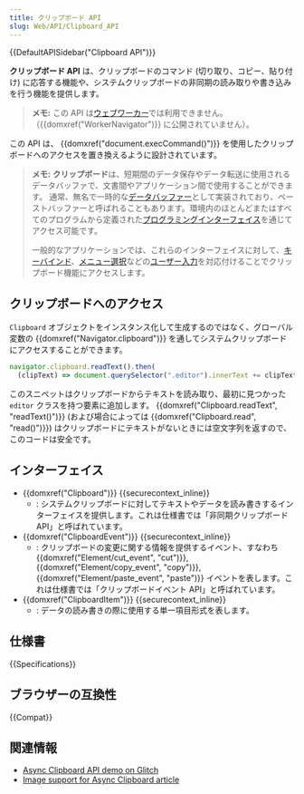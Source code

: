 ```yaml
---
title: クリップボード API
slug: Web/API/Clipboard_API
---
```

{{DefaultAPISidebar("Clipboard API")}}

**クリップボード API** は、クリップボードのコマンド (切り取り、コピー、貼り付け) に応答する機能や、システムクリップボードの非同期の読み取りや書き込みを行う機能を提供します。

> **メモ:** この API は[ウェブワーカー](/ja/docs/Web/API/Web_Workers_API)では利用できません。（{{domxref("WorkerNavigator")}} に公開されていません）。

この API は、 {{domxref("document.execCommand()")}} を使用したクリップボードへのアクセスを置き換えるように設計されています。

> **メモ:** **クリップボード**は、短期間のデータ保存やデータ転送に使用されるデータバッファで、文書間やアプリケーション間で使用することができます。
> 通常、無名で一時的な[データバッファー](https://ja.wikipedia.org/wiki/バッファ)として実装されており、ペーストバッファーと呼ばれることもあります。環境内のほとんどまたはすべてのプログラムから定義された[プログラミングインターフェイス](https://ja.wikipedia.org/wiki/アプリケーションプログラミングインタフェース)を通じてアクセス可能です。
>
> 一般的なアプリケーションでは、これらのインターフェイスに対して、[キーバインド](https://ja.wikipedia.org/wiki/ショートカットキー)、[メニュー選択](<https://ja.wikipedia.org/wiki/メニュー_(コンピュータ)>)などの[ユーザー入力](https://ja.wikipedia.org/wiki/入力)を対応付けることでクリップボード機能にアクセスします。

## クリップボードへのアクセス

`Clipboard` オブジェクトをインスタンス化して生成するのではなく、グローバル変数の {{domxref("Navigator.clipboard")}} を通してシステムクリップボードにアクセスすることができます。

```js
navigator.clipboard.readText().then(
  (clipText) => document.querySelector(".editor").innerText += clipText);
```

このスニペットはクリップボードからテキストを読み取り、最初に見つかった `editor` クラスを持つ要素に追加します。 {{domxref("Clipboard.readText", "readText()")}} (および場合によっては {{domxref("Clipboard.read", "read()")}}) はクリップボードにテキストがないときには空文字列を返すので、このコードは安全です。

## インターフェイス

- {{domxref("Clipboard")}} {{securecontext_inline}}
  - : システムクリップボードに対してテキストやデータを読み書きするインターフェイスを提供します。これは仕様書では「非同期クリップボード API」と呼ばれています。
- {{domxref("ClipboardEvent")}} {{securecontext_inline}}
  - : クリップボードの変更に関する情報を提供するイベント、すなわち {{domxref("Element/cut_event", "cut")}}, {{domxref("Element/copy_event", "copy")}}, {{domxref("Element/paste_event", "paste")}} イベントを表します。これは仕様書では「クリップボードイベント API」と呼ばれています。
- {{domxref("ClipboardItem")}} {{securecontext_inline}}
  - : データの読み書きの際に使用する単一項目形式を表します。

## 仕様書

{{Specifications}}

## ブラウザーの互換性

{{Compat}}

## 関連情報

- [Async Clipboard API demo on Glitch](https://async-clipboard-api.glitch.me/)
- [Image support for Async Clipboard article](https://web.dev/async-clipboard/)
